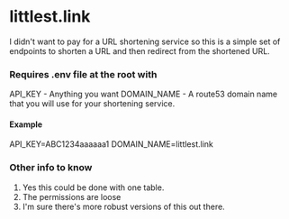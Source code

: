<!-- @format -->

# littlest.link

I didn't want to pay for a URL shortening service so this is a simple set of endpoints to shorten a URL and then redirect from the shortened URL.

### Requires .env file at the root with

API_KEY - Anything you want
DOMAIN_NAME - A route53 domain name that you will use for your shortening service.

#### Example

API_KEY=ABC1234aaaaaa1
DOMAIN_NAME=littlest.link

### Other info to know

1. Yes this could be done with one table.
2. The permissions are loose
3. I'm sure there's more robust versions of this out there.
